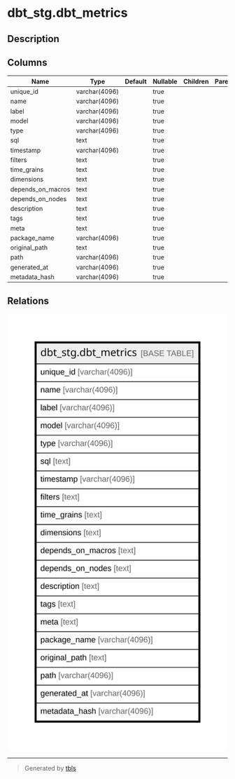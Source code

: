 # dbt_stg.dbt_metrics

## Description

## Columns

| Name | Type | Default | Nullable | Children | Parents | Comment |
| ---- | ---- | ------- | -------- | -------- | ------- | ------- |
| unique_id | varchar(4096) |  | true |  |  |  |
| name | varchar(4096) |  | true |  |  |  |
| label | varchar(4096) |  | true |  |  |  |
| model | varchar(4096) |  | true |  |  |  |
| type | varchar(4096) |  | true |  |  |  |
| sql | text |  | true |  |  |  |
| timestamp | varchar(4096) |  | true |  |  |  |
| filters | text |  | true |  |  |  |
| time_grains | text |  | true |  |  |  |
| dimensions | text |  | true |  |  |  |
| depends_on_macros | text |  | true |  |  |  |
| depends_on_nodes | text |  | true |  |  |  |
| description | text |  | true |  |  |  |
| tags | text |  | true |  |  |  |
| meta | text |  | true |  |  |  |
| package_name | varchar(4096) |  | true |  |  |  |
| original_path | text |  | true |  |  |  |
| path | varchar(4096) |  | true |  |  |  |
| generated_at | varchar(4096) |  | true |  |  |  |
| metadata_hash | varchar(4096) |  | true |  |  |  |

## Relations

![er](dbt_stg.dbt_metrics.svg)

---

> Generated by [tbls](https://github.com/k1LoW/tbls)

